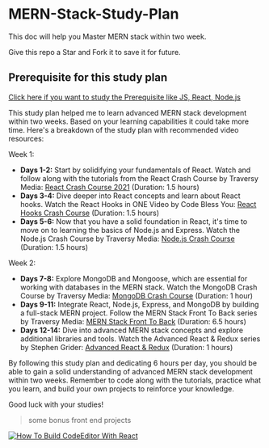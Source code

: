 # MERN-Stack-Study-Plan
This doc will help you Master MERN stack within two week.

Give this repo a Star and Fork it to save it for future.

## Prerequisite for this study plan 
[Click here if you want to study the Prerequisite like JS, React, Node.js](https://github.com/parthamk/MERNPrerequisite/blob/main/README.md)

This study plan helped me to learn advanced MERN stack development within two weeks. Based on your learning capabilities it could take more time. Here's a breakdown of the study plan with recommended video resources:

Week 1:
- **Days 1-2:** Start by solidifying your fundamentals of React. Watch and follow along with the tutorials from the React Crash Course by Traversy Media: [React Crash Course 2021](https://www.youtube.com/watch?v=w7ejDZ8SWv8) (Duration: 1.5 hours)
- **Days 3-4:** Dive deeper into React concepts and learn about React hooks. Watch the React Hooks in ONE Video by Code Bless You: [React Hooks Crash Course](https://www.youtube.com/watch?v=mxK8b99iJTg) (Duration: 1.5 hours)
- **Days 5-6:** Now that you have a solid foundation in React, it's time to move on to learning the basics of Node.js and Express. Watch the Node.js Crash Course by Traversy Media: [Node.js Crash Course](https://www.youtube.com/watch?v=fBNz5xF-Kx4) (Duration: 1.5 hours)

Week 2:
- **Days 7-8:** Explore MongoDB and Mongoose, which are essential for working with databases in the MERN stack. Watch the MongoDB Crash Course by Traversy Media: [MongoDB Crash Course](https://www.youtube.com/playlist?list=PL4cUxeGkcC9jpvoYriLI0bY8DOgWZfi6u) (Duration: 1 hour)
- **Days 9-11:** Integrate React, Node.js, Express, and MongoDB by building a full-stack MERN project. Follow the MERN Stack Front To Back series by Traversy Media: [MERN Stack Front To Back](https://www.youtube.com/playlist?list=PLillGF-RfqbZMNtaOXJQiDebNXjVapWPZ) (Duration: 6.5 hours)
- **Days 12-14:** Dive into advanced MERN stack concepts and explore additional libraries and tools. Watch the Advanced React & Redux series by Stephen Grider: [Advanced React & Redux](https://www.youtube.com/watch?v=93p3LxR9xfM&list=PLQDnxXqV213JJFtDaG0aE9vqvp6Wm7nBg) (Duration: 1 hours)

By following this study plan and dedicating 6 hours per day, you should be able to gain a solid understanding of advanced MERN stack development within two weeks. Remember to code along with the tutorials, practice what you learn, and build your own projects to reinforce your knowledge.

Good luck with your studies!

> some bonus front end projects

[![ How To Build CodeEditor With React](https://res.cloudinary.com/marcomontalbano/image/upload/v1685957298/video_to_markdown/images/youtube--wcVxX7lu2d4-c05b58ac6eb4c4700831b2b3070cd403.jpg)](https://www.youtube.com/watch?v=wcVxX7lu2d4 " How To Build CodeEditor With React")


